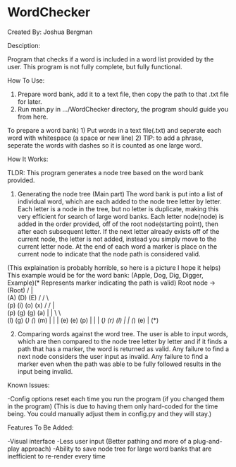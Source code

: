 # WordChecker
Created By: Joshua Bergman

Desciption:

Program that checks if a word is included in a word list provided by the user.
This program is not fully complete, but fully functional.




How To Use:

1) Prepare word bank, add it to a text file, then copy the path to that .txt file for later.
2) Run main.py in .../WordChecker directory, the program should guide you from here.

To prepare a word bank) 1) Put words in a text file(.txt) and seperate each word with whitespace (a space or new line)
2) TIP: to add a phrase, seperate the words with dashes so it is counted as one large word.




How It Works:

TLDR: This program generates a node tree based on the word bank provided.

1) Generating the node tree (Main part)
The word bank is put into a list of individual word, which are each added to the node tree letter by letter.
Each letter is a node in the tree, but no letter is duplicate, making this very efficient for search of large word banks.
Each letter node(node) is added in the order provided, off of the root node(starting point), then after each subsequent letter.
If the next letter already exists off of the current node, the letter is not added, instead you simply move to the current letter node.
At the end of each word a marker is place on the current node to indicate that the node path is considered valid.

(This explaination is probably horrible, so here is a picture I hope it helps)
This example would be for the word bank: (Apple, Dog, Dig, Digger, Example)(* Represents marker indicating the path is valid)
            Root node -> (Root)
                        /   |  \
                     (A)   (D) (E)
                    /      / \   \
                 (p)    (i)  (o)  (x)
                 /      /      |    \
                (p)    (g)    (g)   (a)
                 |      | \     \     \
                (l)    (g) (*)  (*)   (m)
                 |      |              |
                (e)    (e)            (p)
                 |      |              |
                (*)    (r)            (l)
                        |              |
                       (*)            (e)
                                       |
                                      (*)


2) Comparing words against the word tree.
The user is able to input words, which are then compared to the node tree letter by letter and if it finds a path that has a marker, the word is returned as valid. Any failure to find a next node considers the user input as invalid. Any failure to find a marker even when the path was able to be fully followed results in the input being invalid.




Known Issues:

-Config options reset each time you run the program (if you changed them in the program)
(This is due to having them only hard-coded for the time being. You could manually adjust them in config.py and they will stay.)




Features To Be Added:

-Visual interface
-Less user input (Better pathing and more of a plug-and-play approach)
-Ability to save node tree for large word banks that are inefficient to re-render every time